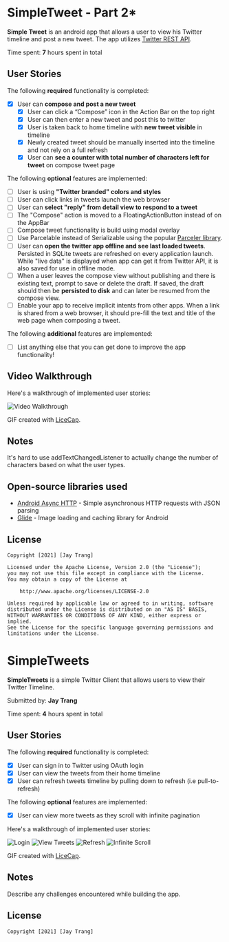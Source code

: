 # SimpleTweet - Part 2*

**Simple Tweet** is an android app that allows a user to view his Twitter timeline and post a new tweet. The app utilizes [Twitter REST API](https://dev.twitter.com/rest/public).

Time spent: **7** hours spent in total

## User Stories

The following **required** functionality is completed:

- [x] User can **compose and post a new tweet**
  - [x] User can click a “Compose” icon in the Action Bar on the top right
  - [x] User can then enter a new tweet and post this to twitter
  - [x] User is taken back to home timeline with **new tweet visible** in timeline
  - [x] Newly created tweet should be manually inserted into the timeline and not rely on a full refresh
  - [x] User can **see a counter with total number of characters left for tweet** on compose tweet page

The following **optional** features are implemented:

- [ ] User is using **"Twitter branded" colors and styles**
- [ ] User can click links in tweets launch the web browser 
- [ ] User can **select "reply" from detail view to respond to a tweet**
- [ ] The "Compose" action is moved to a FloatingActionButton instead of on the AppBar
- [ ] Compose tweet functionality is build using modal overlay
- [ ] Use Parcelable instead of Serializable using the popular [Parceler library](http://guides.codepath.org/android/Using-Parceler).
- [ ] User can **open the twitter app offline and see last loaded tweets**. Persisted in SQLite tweets are refreshed on every application launch. While "live data" is displayed when app can get it from Twitter API, it is also saved for use in offline mode.
- [ ] When a user leaves the compose view without publishing and there is existing text, prompt to save or delete the draft. If saved, the draft should then be **persisted to disk** and can later be resumed from the compose view.
- [ ] Enable your app to receive implicit intents from other apps. When a link is shared from a web browser, it should pre-fill the text and title of the web page when composing a tweet. 

The following **additional** features are implemented:

- [ ] List anything else that you can get done to improve the app functionality!

## Video Walkthrough

Here's a walkthrough of implemented user stories:

<img src='walkthrough2.gif' title='Video Walkthrough' width='' alt='Video Walkthrough' />

GIF created with [LiceCap](http://www.cockos.com/licecap/).

## Notes
It's hard to use addTextChangedListener to actually change the number of characters based on what the user types.

## Open-source libraries used

- [Android Async HTTP](https://github.com/codepath/CPAsyncHttpClient) - Simple asynchronous HTTP requests with JSON parsing
- [Glide](https://github.com/bumptech/glide) - Image loading and caching library for Android

## License

    Copyright [2021] [Jay Trang]

    Licensed under the Apache License, Version 2.0 (the "License");
    you may not use this file except in compliance with the License.
    You may obtain a copy of the License at

        http://www.apache.org/licenses/LICENSE-2.0

    Unless required by applicable law or agreed to in writing, software
    distributed under the License is distributed on an "AS IS" BASIS,
    WITHOUT WARRANTIES OR CONDITIONS OF ANY KIND, either express or implied.
    See the License for the specific language governing permissions and
    limitations under the License.




# SimpleTweets

**SimpleTweets** is a simple Twitter Client that allows users to view their Twitter Timeline.

Submitted by: **Jay Trang**

Time spent: **4** hours spent in total

## User Stories

The following **required** functionality is completed:

* [x] User can sign in to Twitter using OAuth login
* [x] User can view the tweets from their home timeline
* [x] User can refresh tweets timeline by pulling down to refresh (i.e pull-to-refresh)

The following **optional** features are implemented:

* [x] User can view more tweets as they scroll with infinite pagination

Here's a walkthrough of implemented user stories:

<img src='https://github.com/rcung000/SimpleTweets/blob/main/SimpleTweet_Login.gif' title='Login' width=''/>

<img src='https://github.com/rcung000/SimpleTweets/blob/main/SimpleTweet_viewTweets.gif' title='View Tweets' width=''/>

<img src='https://github.com/rcung000/SimpleTweets/blob/main/SimpleTweet_Refresh.gif' title='Refresh' width=''/>

<img src='https://github.com/rcung000/SimpleTweets/blob/main/SimpleTweet_InfiniteScroll.gif' title='Infinite Scroll' width=''/>

GIF created with [LiceCap](http://www.cockos.com/licecap/).

## Notes

Describe any challenges encountered while building the app.

## License

    Copyright [2021] [Jay Trang]
